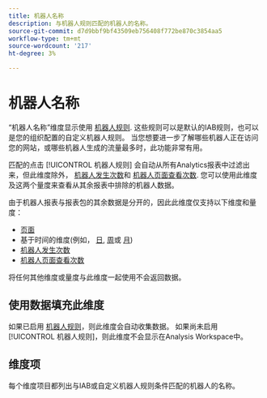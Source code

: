 ```yaml
---
title: 机器人名称
description: 与机器人规则匹配的机器人的名称。
source-git-commit: d7d9bbf9bf43509eb756408f772be870c3854aa5
workflow-type: tm+mt
source-wordcount: '217'
ht-degree: 3%

---
```


# 机器人名称

“机器人名称”维度显示使用 [机器人规则](/help/admin/admin/c-manage-report-suites/c-edit-report-suites/general/bot-removal/bot-rules.md). 这些规则可以是默认的IAB规则，也可以是您的组织配置的自定义机器人规则。 当您想要进一步了解哪些机器人正在访问您的网站，或哪些机器人生成的流量最多时，此功能非常有用。

匹配的点击 [!UICONTROL 机器人规则] 会自动从所有Analytics报表中过滤出来，但此维度除外， [机器人发生次数](../metrics/bot-occurrences.md)和 [机器人页面查看次数](../metrics/bot-page-views.md). 您可以使用此维度及这两个量度来查看从其余报表中排除的机器人数据。

由于机器人报表与报表包的其余数据是分开的，因此此维度仅支持以下维度和量度：

* [页面](page.md)
* 基于时间的维度(例如， [日](day.md), [周](week.md)或 [月](month.md))
* [机器人发生次数](../metrics/bot-occurrences.md)
* [机器人页面查看次数](../metrics/bot-page-views.md)

将任何其他维度或量度与此维度一起使用不会返回数据。

## 使用数据填充此维度

如果已启用 [机器人规则](/help/admin/admin/c-manage-report-suites/c-edit-report-suites/general/bot-removal/bot-rules.md)，则此维度会自动收集数据。 如果尚未启用 [!UICONTROL 机器人规则]，则此维度不会显示在Analysis Workspace中。

## 维度项

每个维度项目都列出与IAB或自定义机器人规则条件匹配的机器人的名称。
